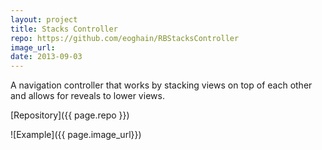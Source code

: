 ```yaml
---
layout: project
title: Stacks Controller
repo: https://github.com/eoghain/RBStacksController
image_url:
date: 2013-09-03
---
```


A navigation controller that works by stacking views on top of each other and allows for reveals to lower views.

[Repository]({{ page.repo }})

![Example]({{ page.image_url}})